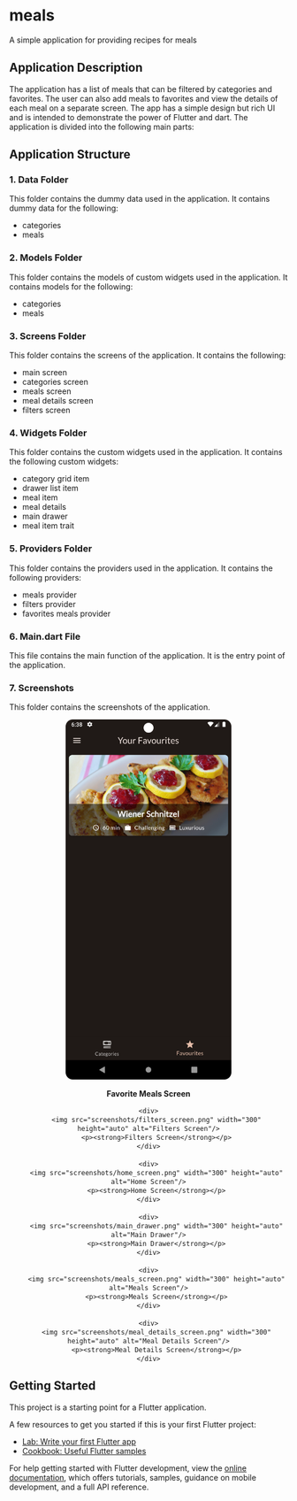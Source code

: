 # meals

A simple application for providing recipes for meals

## Application Description
The application has a list of meals that can be filtered by categories and favorites. 
The user can also add meals to favorites and view the details of each meal on a separate screen.
The app has a simple design but rich UI and is intended to demonstrate the power of Flutter and dart.
The application is divided into the following main parts:

## Application Structure
### 1. Data Folder
This folder contains the dummy data used in the application.
It contains dummy data for the following:
- categories
- meals

### 2. Models Folder
This folder contains the models of custom widgets used in the application.
It contains models for the following:
- categories
- meals 

### 3. Screens Folder
This folder contains the screens of the application.
It contains the following:
- main screen
- categories screen
- meals screen
- meal details screen
- filters screen

### 4. Widgets Folder
This folder contains the custom widgets used in the application.
It contains the following custom widgets:
- category grid item
- drawer list item
- meal item
- meal details
- main drawer
- meal item trait

### 5. Providers Folder
This folder contains the providers used in the application.
It contains the following providers:
- meals provider
- filters provider
- favorites meals provider

### 6. Main.dart File
This file contains the main function of the application.
It is the entry point of the application.

### 7. Screenshots
This folder contains the screenshots of the application.

<div style="text-align: center;">
    <div>
        <img src="screenshots/favourites_screen.png" width="300" height="auto" alt="Favorite Meals Screen"/>
        <p><strong>Favorite Meals Screen</strong></p>
    </div>

    <div>
        <img src="screenshots/filters_screen.png" width="300" height="auto" alt="Filters Screen"/>
        <p><strong>Filters Screen</strong></p>
    </div>

    <div>
        <img src="screenshots/home_screen.png" width="300" height="auto" alt="Home Screen"/>
        <p><strong>Home Screen</strong></p>
    </div>

    <div>
        <img src="screenshots/main_drawer.png" width="300" height="auto" alt="Main Drawer"/>
        <p><strong>Main Drawer</strong></p>
    </div>

    <div>
        <img src="screenshots/meals_screen.png" width="300" height="auto" alt="Meals Screen"/>
        <p><strong>Meals Screen</strong></p>
    </div>

    <div>
        <img src="screenshots/meal_details_screen.png" width="300" height="auto" alt="Meal Details Screen"/>
        <p><strong>Meal Details Screen</strong></p>
    </div>
</div>


## Getting Started

This project is a starting point for a Flutter application.

A few resources to get you started if this is your first Flutter project:

- [Lab: Write your first Flutter app](https://docs.flutter.dev/get-started/codelab)
- [Cookbook: Useful Flutter samples](https://docs.flutter.dev/cookbook)

For help getting started with Flutter development, view the
[online documentation](https://docs.flutter.dev/), which offers tutorials,
samples, guidance on mobile development, and a full API reference.
